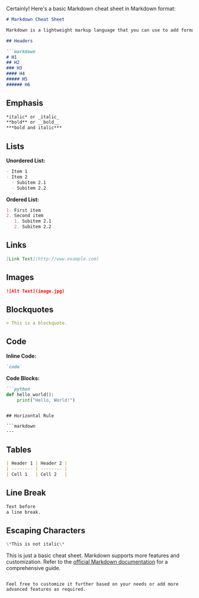 Certainly! Here's a basic Markdown cheat sheet in Markdown format:

```markdown
# Markdown Cheat Sheet

Markdown is a lightweight markup language that you can use to add formatting elements to plaintext text documents. Here's a quick reference guide:

## Headers

```markdown
# H1
## H2
### H3
#### H4
##### H5
###### H6
```

## Emphasis

```markdown
*italic* or _italic_
**bold** or __bold__
***bold and italic***
```

## Lists

**Unordered List:**

```markdown
- Item 1
- Item 2
  - Subitem 2.1
  - Subitem 2.2
```

**Ordered List:**

```markdown
1. First item
2. Second item
   1. Subitem 2.1
   2. Subitem 2.2
```

## Links

```markdown
[Link Text](http://www.example.com)
```

## Images

```markdown
![Alt Text](image.jpg)
```

## Blockquotes

```markdown
> This is a blockquote.
```

## Code

**Inline Code:**

```markdown
`code`
```

**Code Blocks:**

```markdown
```python
def hello_world():
    print("Hello, World!")
```

```

## Horizontal Rule

```markdown
---
```

## Tables

```markdown
| Header 1 | Header 2 |
| -------- | -------- |
| Cell 1   | Cell 2   |
```

## Line Break

```markdown
Text before  
a line break.
```

## Escaping Characters

```markdown
\*This is not italic\*
```

This is just a basic cheat sheet. Markdown supports more features and customization. Refer to the [official Markdown documentation](https://www.markdownguide.org/) for a comprehensive guide.

```

Feel free to customize it further based on your needs or add more advanced features as required.
